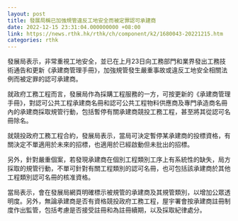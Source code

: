 ```yaml
---
layout: post
title: 發展局稱已加強規管違反工地安全而被定罪認可承建商
date: 2022-12-15 23:31:04.000000000 +08:00
link: https://news.rthk.hk/rthk/ch/component/k2/1680043-20221215.htm
categories: rthk
---
```


發展局表示，非常重視工地安全，並已在上月23日向工務部門和業界發出工務技術通告和更新《承建商管理手冊》，加強規管發生嚴重事故或違反工地安全相關法例而被定罪的認可承建商。

就政府工務工程而言，發展局作為採購工程服務的一方，可按更新的《承建商管理手冊》，對認可公共工程承建商名冊和認可公共工程物料供應商及專門承造商名冊內的承建商採取規管行動，包括暫停有關承建商競投工務工程，甚至將其從認可名冊除名。

就競投政府工務工程合約，發展局表示，當局可決定暫停某承建商的投標資格，有關決定不單適用於未來的招標，也適用於已經啟動但未批出的招標。

另外，針對嚴重個案，若發現承建商在個別工程類別工序上有系統性的缺失，局方採取的規管行動，不單可針對有關工程類別的認可名冊，也可包括該承建商於其他工程類別認可名冊的核准資格。

當局表示，會在發展局網頁明確標示被規管的承建商及其規管類別，以增加公眾透明度。另外，無論承建商是否有資格競投政府工務工程，屋宇署會按承建商註冊制度作出監管，包括考慮是否接受註冊和為註冊續期，以及採取紀律處分。
